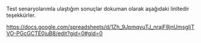 Test senaryolarımla ulaştığım sonuçlar dokuman olarak aşağıdaki linltedir teşekkürler.



https://docs.google.com/spreadsheets/d/1Zh_9JpmqyuTJ_nrajF8jnUmsgIjTVO-PGcGCTE0juB8/edit?gid=0#gid=0
